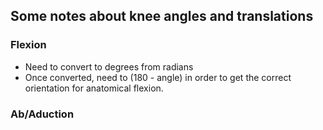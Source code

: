 ## Some notes about knee angles and translations

### Flexion
- Need to convert to degrees from radians
- Once converted, need to (180 - angle) in order to get the correct orientation for anatomical flexion.

### Ab/Aduction
